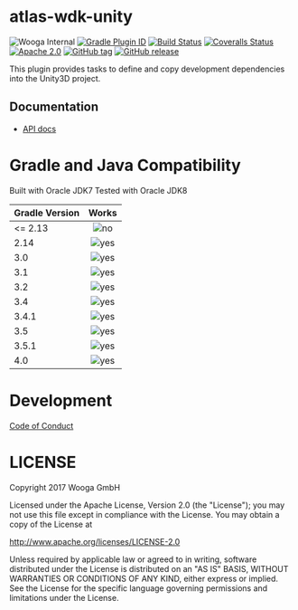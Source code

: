 atlas-wdk-unity
===============

![Wooga Internal](https://img.shields.io/badge/wooga-internal-lightgray.svg?style=flat-square)
[![Gradle Plugin ID](https://img.shields.io/badge/gradle-net.wooga.wdk--unity-brightgreen.svg?style=flat-square)](https://plugins.gradle.org/plugin/net.wooga.wdk-unity)
[![Build Status](https://img.shields.io/travis/wooga/atlas-unity/master.svg?style=flat-square)](https://travis-ci.org/wooga/atlas-wdk-unity)
[![Coveralls Status](https://img.shields.io/coveralls/wooga/atlas-wdk-unity/master.svg?style=flat-square)](https://coveralls.io/github/wooga/atlas-wdk-unity?branch=master)
[![Apache 2.0](https://img.shields.io/badge/license-Apache%202-blue.svg?style=flat-square)](https://raw.githubusercontent.com/wooga/atlas-wdk-unity/master/LICENSE)
[![GitHub tag](https://img.shields.io/github/tag/wooga/atlas-wdk-unity.svg?style=flat-square)]()
[![GitHub release](https://img.shields.io/github/release/wooga/atlas-wdk-unity.svg?style=flat-square)]()

This plugin provides tasks to define and copy development dependencies into the Unity3D project.

## Documentation

- [API docs](https://wooga.github.io/atlas-wdk-unity/docs/api/)

Gradle and Java Compatibility
=============================

Built with Oracle JDK7
Tested with Oracle JDK8

| Gradle Version | Works       |
| :------------- | :---------: |
| <= 2.13        | ![no]       |
| 2.14           | ![yes]      |
| 3.0            | ![yes]      |
| 3.1            | ![yes]      |
| 3.2            | ![yes]      |
| 3.4            | ![yes]      |
| 3.4.1          | ![yes]      |
| 3.5            | ![yes]      |
| 3.5.1          | ![yes]      |
| 4.0            | ![yes]      |

Development
===========
[Code of Conduct](docs/Code-of-conduct.md)

LICENSE
=======

Copyright 2017 Wooga GmbH

Licensed under the Apache License, Version 2.0 (the "License");
you may not use this file except in compliance with the License.
You may obtain a copy of the License at

<http://www.apache.org/licenses/LICENSE-2.0>

Unless required by applicable law or agreed to in writing, software
distributed under the License is distributed on an "AS IS" BASIS,
WITHOUT WARRANTIES OR CONDITIONS OF ANY KIND, either express or implied.
See the License for the specific language governing permissions and
limitations under the License.

[yes]:                  http://atlas-resources.wooga.com/icons/icon_check.svg "yes"
[no]:                   http://atlas-resources.wooga.com/icons/icon_uncheck.svg "no"
